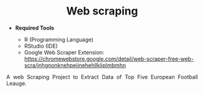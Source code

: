 <h1 align = center> Web scraping </h1>

* **Required Tools**

  * R (Programming Language)
  * RStudio (IDE)
  * Google Web Scraper Extension: https://chromewebstore.google.com/detail/web-scraper-free-web-scra/jnhgnonknehpejjnehehllkliplmbmhn
  
    
<p align=justify>A web Scraping Project to Extract Data of Top Five European Football Leauge.</p>
